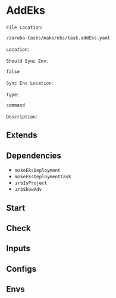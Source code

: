 
# AddEks

`File Location`:

    /zaruba-tasks/make/eks/task.addEks.yaml


`Location`:




`Should Sync Env`:

    false


`Sync Env Location`:




`Type`:

    command


`Description`:





## Extends




## Dependencies

* `makeEksDeployment`
* `makeEksDeploymentTask`
* `zrbIsProject`
* `zrbShowAdv`


## Start




## Check




## Inputs


## Configs


## Envs